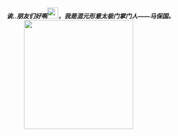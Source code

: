 ##### 诶..朋友们好啊<img src="https://media.giphy.com/media/hvRJCLFzcasrR4ia7z/giphy.gif" width="25px">，我是混元形意太极门掌门人——马保国。<img src="https://github.com/Kingbultsea/Kingbultsea/blob/master/mbg.gif" style="margin-left: 40px" width = "250" height = "250" alt=""/>
